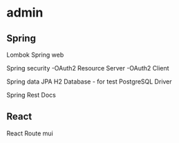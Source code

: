 # admin

## Spring
Lombok 
Spring web

Spring security
-OAuth2 Resource Server
-OAuth2 Client

Spring data JPA 
H2 Database - for test
PostgreSQL Driver

Spring Rest Docs

## React
React Route mui
